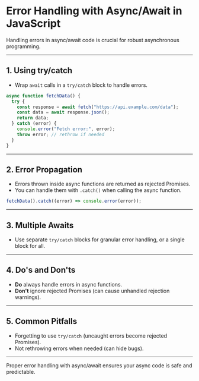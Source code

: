 # Error Handling with Async/Await in JavaScript

Handling errors in async/await code is crucial for robust asynchronous programming.

---

## 1. Using try/catch

- Wrap `await` calls in a `try/catch` block to handle errors.

```js
async function fetchData() {
  try {
    const response = await fetch("https://api.example.com/data");
    const data = await response.json();
    return data;
  } catch (error) {
    console.error("Fetch error:", error);
    throw error; // rethrow if needed
  }
}
```

---

## 2. Error Propagation

- Errors thrown inside async functions are returned as rejected Promises.
- You can handle them with `.catch()` when calling the async function.

```js
fetchData().catch((error) => console.error(error));
```

---

## 3. Multiple Awaits

- Use separate `try/catch` blocks for granular error handling, or a single block for all.

---

## 4. Do's and Don'ts

- **Do** always handle errors in async functions.
- **Don't** ignore rejected Promises (can cause unhandled rejection warnings).

---

## 5. Common Pitfalls

- Forgetting to use `try/catch` (uncaught errors become rejected Promises).
- Not rethrowing errors when needed (can hide bugs).

---

Proper error handling with async/await ensures your async code is safe and predictable.
